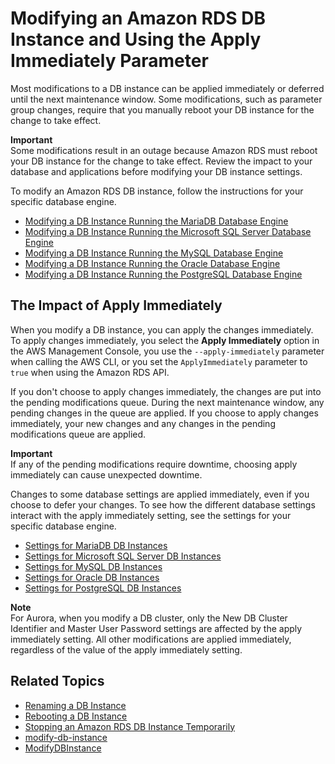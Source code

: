 # Modifying an Amazon RDS DB Instance and Using the Apply Immediately Parameter<a name="Overview.DBInstance.Modifying"></a>

Most modifications to a DB instance can be applied immediately or deferred until the next maintenance window\. Some modifications, such as parameter group changes, require that you manually reboot your DB instance for the change to take effect\. 

**Important**  
Some modifications result in an outage because Amazon RDS must reboot your DB instance for the change to take effect\. Review the impact to your database and applications before modifying your DB instance settings\. 

To modify an Amazon RDS DB instance, follow the instructions for your specific database engine\. 
+ [Modifying a DB Instance Running the MariaDB Database Engine](USER_ModifyInstance.MariaDB.md)
+ [Modifying a DB Instance Running the Microsoft SQL Server Database Engine](USER_ModifyInstance.SQLServer.md)
+ [Modifying a DB Instance Running the MySQL Database Engine](USER_ModifyInstance.MySQL.md)
+ [Modifying a DB Instance Running the Oracle Database Engine](USER_ModifyInstance.Oracle.md)
+ [Modifying a DB Instance Running the PostgreSQL Database Engine](USER_ModifyPostgreSQLInstance.md)

## The Impact of Apply Immediately<a name="USER_ModifyInstance.ApplyImmediately"></a>

When you modify a DB instance, you can apply the changes immediately\. To apply changes immediately, you select the **Apply Immediately** option in the AWS Management Console, you use the `--apply-immediately` parameter when calling the AWS CLI, or you set the `ApplyImmediately` parameter to `true` when using the Amazon RDS API\. 

If you don't choose to apply changes immediately, the changes are put into the pending modifications queue\. During the next maintenance window, any pending changes in the queue are applied\. If you choose to apply changes immediately, your new changes and any changes in the pending modifications queue are applied\. 

**Important**  
If any of the pending modifications require downtime, choosing apply immediately can cause unexpected downtime\. 

Changes to some database settings are applied immediately, even if you choose to defer your changes\. To see how the different database settings interact with the apply immediately setting, see the settings for your specific database engine\. 
+ [Settings for MariaDB DB Instances](USER_ModifyInstance.MariaDB.md#USER_ModifyInstance.MariaDB.Settings)
+ [Settings for Microsoft SQL Server DB Instances](USER_ModifyInstance.SQLServer.md#USER_ModifyInstance.SQLServer.Settings)
+ [Settings for MySQL DB Instances](USER_ModifyInstance.MySQL.md#USER_ModifyInstance.MySQL.Settings)
+ [Settings for Oracle DB Instances](USER_ModifyInstance.Oracle.md#USER_ModifyInstance.Oracle.Settings)
+ [Settings for PostgreSQL DB Instances](USER_ModifyPostgreSQLInstance.md#USER_ModifyInstance.Postgres.Settings)

**Note**  
For Aurora, when you modify a DB cluster, only the New DB Cluster Identifier and Master User Password settings are affected by the apply immediately setting\. All other modifications are applied immediately, regardless of the value of the apply immediately setting\. 

## Related Topics<a name="Overview.DBInstance.Modifying.Related"></a>
+ [Renaming a DB Instance](USER_RenameInstance.md)
+ [Rebooting a DB Instance](USER_RebootInstance.md)
+ [Stopping an Amazon RDS DB Instance Temporarily](USER_StopInstance.md)
+ [modify\-db\-instance](http://docs.aws.amazon.com/cli/latest/reference/rds/modify-db-instance.html)
+ [ModifyDBInstance](http://docs.aws.amazon.com/AmazonRDS/latest/APIReference/API_ModifyDBInstance.html)